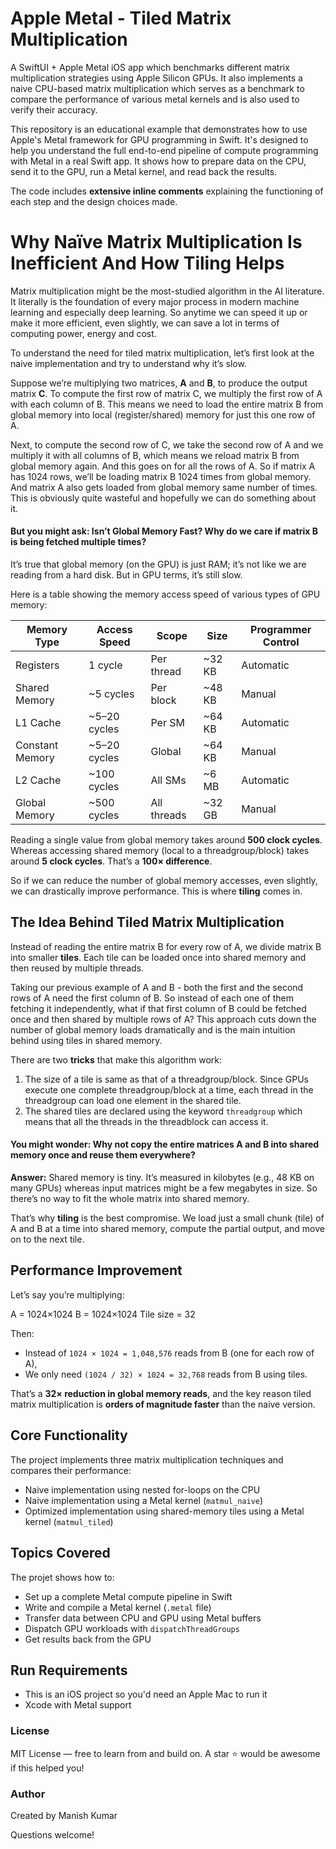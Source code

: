 # Apple Metal - Tiled Matrix Multiplication

A SwiftUI + Apple Metal iOS app which benchmarks different matrix multiplication strategies using Apple Silicon GPUs. It also implements a naive CPU-based matrix multiplication which serves as a benchmark to compare the performance of various metal kernels and is also used to verify their accuracy.

This repository is an educational example that demonstrates how to use Apple's Metal framework for GPU programming in Swift. It's designed to help you understand the full end-to-end pipeline of compute programming with Metal in a real Swift app. It shows how to prepare data on the CPU, send it to the GPU, run a Metal kernel, and read back the results.

The code includes **extensive inline comments** explaining the functioning of each step and the design choices made.

# Why Naïve Matrix Multiplication Is Inefficient And How Tiling Helps

Matrix multiplication might be the most-studied algorithm in the AI literature. It literally is the foundation of every major process in modern machine learning and especially deep learning. So anytime we can speed it up or make it more efficient, even slightly, we can save a lot in terms of computing power, energy and cost.

To understand the need for tiled matrix multiplication, let’s first look at the naive implementation and try to understand why it’s slow.

Suppose we’re multiplying two matrices, **A** and **B**, to produce the output matrix **C**. To compute the first row of matrix C, we multiply the first row of A with each column of B. This means we need to load the entire matrix B from global memory into local (register/shared) memory for just this one row of A.

Next, to compute the second row of C, we take the second row of A and we multiply it with all columns of B, which means we reload matrix B from global memory again. And this goes on for all the rows of A. So if matrix A has 1024 rows, we’ll be loading matrix B 1024 times from global memory. And matrix A also gets loaded from global memory same number of times. This is obviously quite wasteful and hopefully we can do something about it. 


#### But you might ask: Isn’t Global Memory Fast? Why do we care if matrix B is being fetched multiple times?

It’s true that global memory (on the GPU) is just RAM; it’s not like we are reading from a hard disk. But in GPU terms, it’s still slow.

Here is a table showing the memory access speed of various types of GPU memory:

| Memory Type      | Access Speed     | Scope        | Size     | Programmer Control |
|------------------|------------------|--------------|----------|---------------------|
| Registers         | 1 cycle          | Per thread   | ~32 KB   | Automatic           |
| Shared Memory     | ~5 cycles        | Per block    | ~48 KB   | Manual              |
| L1 Cache          | ~5–20 cycles     | Per SM       | ~64 KB   | Automatic           |
| Constant Memory   | ~5–20 cycles     | Global       | ~64 KB   | Manual              |
| L2 Cache          | ~100 cycles      | All SMs      | ~6 MB    | Automatic           |
| Global Memory     | ~500 cycles      | All threads  | ~32 GB   | Manual              |

Reading a single value from global memory takes around **500 clock cycles**. Whereas accessing shared memory (local to a threadgroup/block) takes around **5 clock cycles**. That’s a **100× difference**.

So if we can reduce the number of global memory accesses, even slightly, we can drastically improve performance. This is where **tiling** comes in.


## The Idea Behind Tiled Matrix Multiplication

Instead of reading the entire matrix B for every row of A, we divide matrix B into smaller **tiles**. Each tile can be loaded once into shared memory and then reused by multiple threads.

Taking our previous example of A and B - both the first and the second rows of A need the first column of B. So instead of each one of them fetching it independently, what if that first column of B could be fetched once and then shared by multiple rows of A? This approach cuts down the number of global memory loads dramatically and is the main intuition behind using tiles in shared memory. 

There are two **tricks** that make this algorithm work:

1. The size of a tile is same as that of a threadgroup/block. Since GPUs execute one complete threadgroup/block at a time, each thread in the threadgroup can load one element in the shared tile.
2. The shared tiles are declared using the keyword `threadgroup` which means that all the threads in the threadblock can access it.


#### You might wonder: Why not copy the entire matrices A and B into shared memory once and reuse them everywhere?

**Answer:** Shared memory is tiny. It’s measured in kilobytes (e.g., 48 KB on many GPUs) whereas input matrices might be a few megabytes in size. So there’s no way to fit the whole matrix into shared memory.

That’s why **tiling** is the best compromise. We load just a small chunk (tile) of A and B at a time into shared memory, compute the partial output, and move on to the next tile.


## Performance Improvement

Let’s say you’re multiplying:

A = 1024×1024
B = 1024×1024
Tile size = 32

Then:

- Instead of `1024 × 1024 = 1,048,576` reads from B (one for each row of A),  
- We only need `(1024 / 32) × 1024 = 32,768` reads from B using tiles.

That’s a **32× reduction in global memory reads**, and the key reason tiled matrix multiplication is **orders of magnitude faster** than the naive version.

## Core Functionality

The project implements three matrix multiplication techniques and compares their performance:

- Naive implementation using nested for-loops on the CPU
- Naive implementation using a Metal kernel (`matmul_naive`)
- Optimized implementation using shared-memory tiles using a Metal kernel (`matmul_tiled`)

## Topics Covered

The projet shows how to:

- Set up a complete Metal compute pipeline in Swift
- Write and compile a Metal kernel (`.metal` file)
- Transfer data between CPU and GPU using Metal buffers
- Dispatch GPU workloads with `dispatchThreadGroups`
- Get results back from the GPU

## Run Requirements
* 	This is an iOS project so you'd need an Apple Mac to run it
* 	Xcode with Metal support

### License

MIT License — free to learn from and build on. A star ⭐️ would be awesome if this helped you!


### Author

Created by Manish Kumar

Questions welcome!


